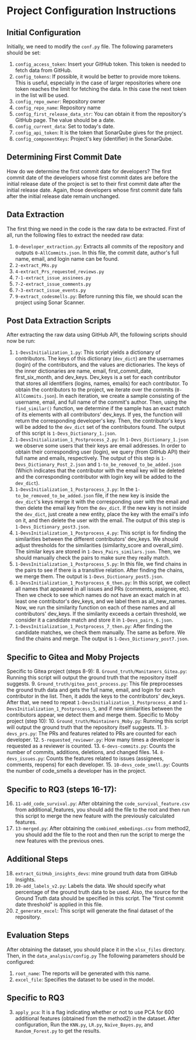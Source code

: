 # Project Configuration Instructions

## Initial Configuration
Initially, we need to modify the `conf.py` file. The following parameters should be set:
1. `config_access_token`: Insert your GitHub token. This token is needed to fetch data from GitHub.
2. `config_tokens`: If possible, it would be better to provide more tokens. This is useful, especially in the case of larger repositories where one token reaches the limit for fetching the data. In this case the next token in the list will be used.
3. `config_repo_owner`: Repository owner
4. `config_repo_name`: Repository name
5. `config_first_release_data_str`: You can obtain it from the repository's GitHub page. The value should be a date.
6. `config_current_data`: Set to today's date.
7. `config_api_token`: It is the token that SonarQube gives for the project.
8. `config_componentKeys`: Project's key (identifier) in the SonarQube.

## Determining First Commit Date
How do we determine the first commit date for developers?
The first commit date of the developers whose first commit dates are before the initial release date of the project is set to their first commit date after the initial release date. Again, those developers whose first commit date falls after the initial release date remain unchanged.

## Data Extraction
The first thing we need in the code is the raw data to be extracted. First of all, run the following files to extract the needed raw data:
1. `0-developer_extraction.py`: Extracts all commits of the repository and outputs `0-AllCommits.json`. In this file, the commit date, author's full name, email, and login name can be found.
2. `2-extract_PRs.py`
3. `4-extract_Prs_requested_reviews.py`
4. `7-1-extract_issue_assinees.py`
5. `7-2-extract_issue_comments.py`
6. `7-3-extract_issue_events.py`
7. `9-extract_codesmells.py`: Before running this file, we should scan the project using Sonar Scanner.

## Post Data Extraction Scripts
After extracting the raw data using GitHub API, the following scripts should now be run:
1. `1-DevsInitialization_1.py`: This script yields a dictionary of contributors. The keys of this dictionary (`dev_dict`) are the usernames (login) of the contributors, and the values are dictionaries. The keys of the inner dictionaries are name, email, first_commit_date, first_six_month, and dev_keys. Dev_keys is a set for each contributor that stores all identifiers (logins, names, emails) for each contributor. To obtain the contributors to the project, we iterate over the commits (`0-AllCommits.json`). In each iteration, we create a sample consisting of the username, email, and full name of the commit's author. Then, using the `find_similar()` function, we determine if the sample has an exact match of its elements with all contributors' dev_keys. If yes, the function will return the corresponding developer's key. Then, the contributor's keys will be added to the `dev_dict` set of the contributors found. The output of this script is `1-Devs_Dictionary_1.json`.
2. `1-DevsInitialization_1_Postprocess_2.py`: In `1-Devs_Dictionary_1.json` we observe some users that their keys are email addresses. In order to obtain their corresponding user (login), we query (from GitHub API) their full name and emails, respectively. The output of this step is `1-Devs_Dictionary_Post_2.json` and `1-to_be_removed_to_be_added.json` (Which indicates that the contributor with the email key will be deleted and the corresponding contributor with login key will be added to the `dev_dict`).
3. `1-DevsInitialization_1_Postprocess_3.py`: In the `1-to_be_removed_to_be_added.json` file, if the new key is inside the `dev_dict`'s keys merge it with the corresponding user with the email and then delete the email key from the `dev_dict`. If the new key is not inside the `dev_dict`, just create a new entity, place the key with the email's info on it, and then delete the user with the email. The output of this step is `1-Devs_Dictionary_post3.json`.
4. `1-DevsInitialization_1_Postprocess_4.py`: This script is for finding the similarities between the different contributors' dev_keys. We should adjust thresholds for the similarities (similarity_score and overall_sim). The similar keys are stored in `1-Devs_Pairs_similars.json`. Then, we should manually check the pairs to make sure they really match.
5. `1-DevsInitialization_1_Postprocess_5.py`: In this file, we find chains in the pairs to see if there is a transitive relation. After finding the chains, we merge them. The output is `1-Devs_Dictionary_post5.json`.
6. `1-DevsInitialization_1_Postprocess_6_then.py`: In this script, we collect all names that appeared in all issues and PRs (comments, assignee, etc). Then we check to see which names do not have an exact match in at least one contributor's dev_keys, and we label them as all_new_names. Now, we run the similarity function on each of these names and all contributors' dev_keys. If the similarity exceeds a certain threshold, we consider it a candidate match and store it in `1-Devs_pairs_6.json`.
7. `1-DevsInitialization_1_Postprocess_7_then.py`: After finding the candidate matches, we check them manually. The same as before. We find the chains and merge. The output is `1-Devs_Dictionary_post7.json`.

## Specific to Gitea and Moby Projects
Specific to Gitea project (steps 8-9):
8. `Ground_truth/Manitaners_Gitea.py`: Running this script will output the ground truth that the repository itself suggests.
9. `Ground_truth/gitea_post_process.py`: This file preprocesses the ground truth data and gets the full name, email, and login for each contributor in the list. Then, it adds the keys to the contributors' dev_keys. After that, we need to repeat `1-DevsInitialization_1_Postprocess_4` and `1-DevsInitialization_1_Postprocess_5`, and if new similarities between the contributors appear, we detect them and merge them.
Specific to Moby project (step 10):
10. `Ground_truth/Maintainers_Moby.py`: Running this script will output the ground truth that the repository itself suggests.
11. `3-devs_prs.py`: The PRs and features related to PRs are counted for each developer.
12. `5-requested_reviewer.py`: How many times a developer is requested as a reviewer is counted.
13. `6-devs-commits.py`: Counts the number of commits, additions, deletions, and changed files.
14. `8-devs_issues.py`: Counts the features related to issues (assignees, comments, reopens) for each developer.
15. `10-devs_code_smell.py`: Counts the number of code_smells a developer has in the project.

## Specific to RQ3 (steps 16-17):
16. `11-add_code_survival.py`: After obtaining the `code_survival_feature.csv` from additional_features, you should add the file to the root and then run this script to merge the new feature with the previously calculated features.
17. `13-merged.py`: After obtaining the `combined_embedings.csv` from method2, you should add the file to the root and then run the script to merge the new features with the previous ones.

## Additional Steps
18. `extract_GitHub_insights_devs`: mine ground truth data from GitHub Insights.
19. `20-add_labels_v2.py`: Labels the data. We should specify what percentage of the ground truth data to be used. Also, the source for the Ground Truth data should be specified in this script. The "first commit date threshold" is applied in this file.
20. `Z_generate_excel`: This script will generate the final dataset of the repository.

## Evaluation Steps
After obtaining the dataset, you should place it in the `xlsx_files` directory. Then, in the `data_analysis/config.py` The following parameters should be configured:
1. `root_name`: The reports will be generated with this name.
2. `excel_file`: Specifies the dataset to be used in the model.

## Specific to RQ3
3. `apply_pca`: It is a flag indicating whether or not to use PCA for 600 additional features (obtained from the method2) in the dataset.
After configuration, Run the `KNN.py`, `LR.py`, `Naïve_Bayes.py`, and `Random_Forest.py` to get the results.

